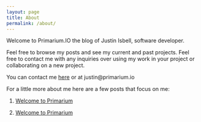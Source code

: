 ```yaml
---
layout: page
title: About
permalink: /about/
---
```


<p>Welcome to Primarium.IO the blog of Justin Isbell, software developer.</p>

<p>Feel free to browse my posts and see my current and past projects. Feel free to contact me with any inquiries over using my work in your project or collaborating on a new project.</p>

<p>You can contact me <a href="http://www.primarium.io/contact">here</a> or at justin@primarium.io</p>

For a little more about me here are a few posts that focus on me:
1. <a href="http://primarium.io/primarium/general/2016/09/06/welcome-to-primarium.html">Welcome to Primarium</a>

2. <a href="http://primarium.io/p/primarium/general/2016/09/07/my-philosophy.html">Welcome to Primarium</a>
